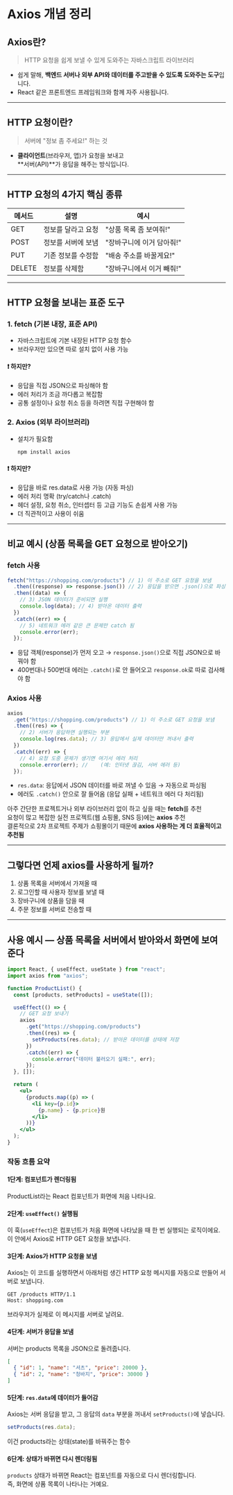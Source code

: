 # Axios 개념 정리

## Axios란?

> HTTP 요청을 쉽게 보낼 수 있게 도와주는 자바스크립트 라이브러리

- 쉽게 말해, **백엔드 서버나 외부 API와 데이터를 주고받을 수 있도록 도와주는 도구**입니다.
- React 같은 프론트엔드 프레임워크와 함께 자주 사용됩니다.

---

## HTTP 요청이란?

> 서버에 "정보 좀 주세요!" 하는 것

- **클라이언트**(브라우저, 앱)가 요청을 보내고  
  **서버(API)**가 응답을 해주는 방식입니다.

---

## HTTP 요청의 4가지 핵심 종류

| 메서드 | 설명               | 예시                      |
| ------ | ------------------ | ------------------------- |
| GET    | 정보를 달라고 요청 | "상품 목록 좀 보여줘!"    |
| POST   | 정보를 서버에 보냄 | "장바구니에 이거 담아줘!" |
| PUT    | 기존 정보를 수정함 | "배송 주소를 바꿀게요!"   |
| DELETE | 정보를 삭제함      | "장바구니에서 이거 빼줘!" |

---

## HTTP 요청을 보내는 표준 도구

### 1. fetch (기본 내장, 표준 API)

- 자바스크립트에 기본 내장된 HTTP 요청 함수
- 브라우저만 있으면 따로 설치 없이 사용 가능

#### ❗ 하지만?

- 응답을 직접 JSON으로 파싱해야 함
- 에러 처리가 조금 까다롭고 복잡함
- 공통 설정이나 요청 취소 등을 하려면 직접 구현해야 함

### 2. Axios (외부 라이브러리)

- 설치가 필요함
  ```bash
  npm install axios
  ```

#### ❗ 하지만?

- 응답을 바로 res.data로 사용 가능 (자동 파싱)
- 에러 처리 명확 (try/catch나 .catch)
- 헤더 설정, 요청 취소, 인터셉터 등 고급 기능도 손쉽게 사용 가능
- 더 직관적이고 사용이 쉬움

---

## 비교 예시 (상품 목록을 GET 요청으로 받아오기)

### fetch 사용

```js
fetch("https://shopping.com/products") // 1) 이 주소로 GET 요청을 보냄
  .then((response) => response.json()) // 2) 응답을 받으면 .json()으로 파싱 (자동 X)
  .then((data) => {
    // 3) JSON 데이터가 준비되면 실행
    console.log(data); // 4) 받아온 데이터 출력
  })
  .catch((err) => {
    // 5) 네트워크 에러 같은 큰 문제만 catch 됨
    console.error(err);
  });
```

- 응답 객체(response)가 먼저 오고 → `response.json()`으로 직접 JSON으로 바꿔야 함
- 400번대나 500번대 에러는 `.catch()`로 안 들어오고 `response.ok`로 따로 검사해야 함

### Axios 사용

```js
axios
  .get("https://shopping.com/products") // 1) 이 주소로 GET 요청을 보냄
  .then((res) => {
    // 2) 서버가 응답하면 실행되는 부분
    console.log(res.data); // 3) 응답에서 실제 데이터만 꺼내서 출력
  })
  .catch((err) => {
    // 4) 요청 도중 문제가 생기면 여기서 에러 처리
    console.error(err); //    (예: 인터넷 끊김, 서버 에러 등)
  });
```

- `res.data`: 응답에서 JSON 데이터를 바로 꺼낼 수 있음 → 자동으로 파싱됨
- 에러도 `.catch()` 안으로 잘 들어옴 (응답 실패 + 네트워크 에러 다 처리됨)

아주 간단한 프로젝트거나 외부 라이브러리 없이 하고 싶을 때는 **fetch**를 추천  
요청이 많고 복잡한 실전 프로젝트(웹 쇼핑몰, SNS 등)에는 **axios** 추천  
결론적으로 2차 프로젝트 주제가 쇼핑몰이기 때문에 **axios 사용하는 게 더 효율적이고 추천됨**

---

## 그렇다면 언제 axios를 사용하게 될까?

1. 상품 목록을 서버에서 가져올 때
2. 로그인할 때 사용자 정보를 보낼 때
3. 장바구니에 상품을 담을 때
4. 주문 정보를 서버로 전송할 때

---

## 사용 예시 — 상품 목록을 서버에서 받아와서 화면에 보여준다

```jsx
import React, { useEffect, useState } from "react";
import axios from "axios";

function ProductList() {
  const [products, setProducts] = useState([]);

  useEffect(() => {
    // GET 요청 보내기
    axios
      .get("https://shopping.com/products")
      .then((res) => {
        setProducts(res.data); // 받아온 데이터를 상태에 저장
      })
      .catch((err) => {
        console.error("데이터 불러오기 실패:", err);
      });
  }, []);

  return (
    <ul>
      {products.map((p) => (
        <li key={p.id}>
          {p.name} - {p.price}원
        </li>
      ))}
    </ul>
  );
}
```

### 작동 흐름 요약

#### 1단계: 컴포넌트가 렌더링됨

ProductList라는 React 컴포넌트가 화면에 처음 나타나요.

#### 2단계: `useEffect()` 실행됨

이 훅(`useEffect`)은 컴포넌트가 처음 화면에 나타났을 때 한 번 실행되는 로직이에요.  
이 안에서 Axios로 HTTP GET 요청을 보냅니다.

#### 3단계: Axios가 HTTP 요청을 보냄

Axios는 이 코드를 실행하면서 아래처럼 생긴 HTTP 요청 메시지를 자동으로 만들어 서버로 보냅니다.

```http
GET /products HTTP/1.1
Host: shopping.com
```

브라우저가 실제로 이 메시지를 서버로 날려요.

#### 4단계: 서버가 응답을 보냄

서버는 products 목록을 JSON으로 돌려줍니다.

```json
[
  { "id": 1, "name": "셔츠", "price": 20000 },
  { "id": 2, "name": "청바지", "price": 30000 }
]
```

#### 5단계: `res.data`에 데이터가 들어감

Axios는 서버 응답을 받고, 그 응답의 `data` 부분을 꺼내서 `setProducts()`에 넣습니다.

```js
setProducts(res.data);
```

이건 products라는 상태(state)를 바꿔주는 함수

#### 6단계: 상태가 바뀌면 다시 렌더링됨

`products` 상태가 바뀌면 React는 컴포넌트를 자동으로 다시 렌더링합니다.  
즉, 화면에 상품 목록이 나타나는 거예요.
